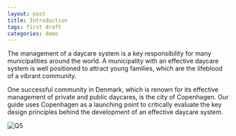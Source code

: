 ```yaml
---
layout: post
title: Introduction
tags: first draft
categories: demo
---
```



The management of a daycare system is a key responsibility for many municipalities around the world. 
A municipality with an effective daycare system is well positioned to attract young families, which are the lifeblood of a vibrant community. 

One successful community in Denmark, which is renown for its effective management of private and public daycares, 
is the city of Copenhagen. Our guide uses Copenhagen as a launching point to critically evaluate the key design principles 
behind the development of an effective daycare system. 

![Q5](https://github.com/user-attachments/assets/dd4cd2d9-8fdf-485f-a019-f93478478606)


